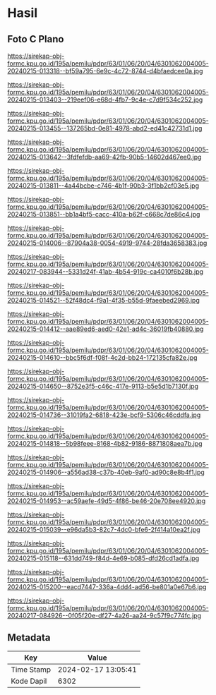 # Hasil

## Foto C Plano

https://sirekap-obj-formc.kpu.go.id/195a/pemilu/pdpr/63/01/06/20/04/6301062004005-20240215-013318--bf59a795-6e9c-4c72-8744-d4bfaedcee0a.jpg

https://sirekap-obj-formc.kpu.go.id/195a/pemilu/pdpr/63/01/06/20/04/6301062004005-20240215-013403--219eef06-e68d-4fb7-9c4e-c7d9f534c252.jpg

https://sirekap-obj-formc.kpu.go.id/195a/pemilu/pdpr/63/01/06/20/04/6301062004005-20240215-013455--137265bd-0e81-4978-abd2-ed41c42731d1.jpg

https://sirekap-obj-formc.kpu.go.id/195a/pemilu/pdpr/63/01/06/20/04/6301062004005-20240215-013642--3fdfefdb-aa69-42fb-90b5-14602d467ee0.jpg

https://sirekap-obj-formc.kpu.go.id/195a/pemilu/pdpr/63/01/06/20/04/6301062004005-20240215-013811--4a44bcbe-c746-4b1f-90b3-3f1bb2cf03e5.jpg

https://sirekap-obj-formc.kpu.go.id/195a/pemilu/pdpr/63/01/06/20/04/6301062004005-20240215-013851--bb1a4bf5-cacc-410a-b62f-c668c7de86c4.jpg

https://sirekap-obj-formc.kpu.go.id/195a/pemilu/pdpr/63/01/06/20/04/6301062004005-20240215-014006--87904a38-0054-4919-9744-28fda3658383.jpg

https://sirekap-obj-formc.kpu.go.id/195a/pemilu/pdpr/63/01/06/20/04/6301062004005-20240217-083944--5331d24f-41ab-4b54-919c-ca4010f6b28b.jpg

https://sirekap-obj-formc.kpu.go.id/195a/pemilu/pdpr/63/01/06/20/04/6301062004005-20240215-014521--52f48dc4-f9a1-4f35-b55d-9faeebed2969.jpg

https://sirekap-obj-formc.kpu.go.id/195a/pemilu/pdpr/63/01/06/20/04/6301062004005-20240215-014412--aae89ed6-aed0-42e1-ad4c-36019fb40880.jpg

https://sirekap-obj-formc.kpu.go.id/195a/pemilu/pdpr/63/01/06/20/04/6301062004005-20240215-014610--bbc5f6df-f08f-4c2d-bb24-172135cfa82e.jpg

https://sirekap-obj-formc.kpu.go.id/195a/pemilu/pdpr/63/01/06/20/04/6301062004005-20240215-014650--8752e3f5-c46c-417e-9113-b5e5d1b7130f.jpg

https://sirekap-obj-formc.kpu.go.id/195a/pemilu/pdpr/63/01/06/20/04/6301062004005-20240215-014736--31019fa2-6818-423e-bcf9-5306c46cddfa.jpg

https://sirekap-obj-formc.kpu.go.id/195a/pemilu/pdpr/63/01/06/20/04/6301062004005-20240215-014818--5b98feee-8168-4b82-9186-8871808aea7b.jpg

https://sirekap-obj-formc.kpu.go.id/195a/pemilu/pdpr/63/01/06/20/04/6301062004005-20240215-014906--a556ad38-c37b-40eb-9af0-ad90c8e8b4f1.jpg

https://sirekap-obj-formc.kpu.go.id/195a/pemilu/pdpr/63/01/06/20/04/6301062004005-20240215-014953--ac59aefe-49d5-4f86-be46-20e708ee4920.jpg

https://sirekap-obj-formc.kpu.go.id/195a/pemilu/pdpr/63/01/06/20/04/6301062004005-20240215-015039--e96da5b3-82c7-4dc0-bfe6-2f414a10ea2f.jpg

https://sirekap-obj-formc.kpu.go.id/195a/pemilu/pdpr/63/01/06/20/04/6301062004005-20240215-015118--631dd749-f84d-4e69-b085-dfd26cd1adfa.jpg

https://sirekap-obj-formc.kpu.go.id/195a/pemilu/pdpr/63/01/06/20/04/6301062004005-20240215-015200--eacd7447-336a-4dd4-ad56-be801a0e67b6.jpg

https://sirekap-obj-formc.kpu.go.id/195a/pemilu/pdpr/63/01/06/20/04/6301062004005-20240217-084926--0f05f20e-df27-4a26-aa24-9c57f9c774fc.jpg


## Metadata

| Key        | Value               |
| ---------- | ------------------- |
| Time Stamp | 2024-02-17 13:05:41 |
| Kode Dapil | 6302                |



